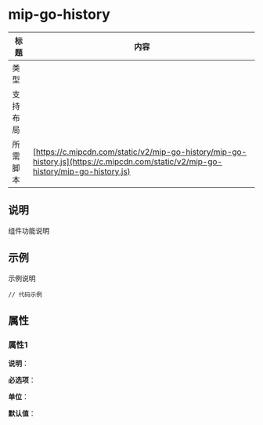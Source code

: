 # mip-go-history

标题|内容
----|----
类型|
支持布局|
所需脚本| [https://c.mipcdn.com/static/v2/mip-go-history/mip-go-history.js](https://c.mipcdn.com/static/v2/mip-go-history/mip-go-history.js)

## 说明

组件功能说明

## 示例

示例说明

```
// 代码示例
```

## 属性

### 属性1

**说明**：

**必选项**：

**单位**：

**默认值**：